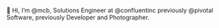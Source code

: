👋 Hi, I’m @mcb, Solutions Engineer at @confluentinc previously @pivotal Software, previously Developer and Photographer.



<!---
mcb/mcb is a ✨ special ✨ repository because its `README.md` (this file) appears on your GitHub profile.
You can click the Preview link to take a look at your changes.
--->
